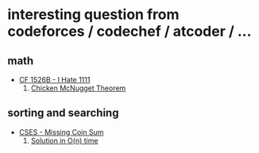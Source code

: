 # interesting question from codeforces / codechef / atcoder / ...

## math
* [CF 1526B - I Hate 1111](https://codeforces.com/contest/1526/problem/B)
    1. [Chicken McNugget Theorem](https://artofproblemsolving.com/wiki/index.php/Chicken_McNugget_Theorem#Generalization)

## sorting and searching
* [CSES - Missing Coin Sum](https://cses.fi/problemset/task/2183)
    1. [Solution in O(n) time](https://www.geeksforgeeks.org/find-smallest-value-represented-sum-subset-given-array/)

